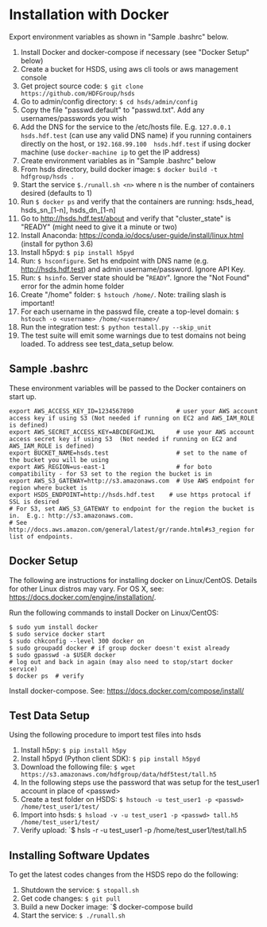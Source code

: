 Installation with Docker
========================

Export environment variables as shown in "Sample .bashrc" below.

1. Install Docker and docker-compose if necessary (see "Docker Setup" below)
2. Create a bucket for HSDS, using aws cli tools or aws management console
3. Get project source code: `$ git clone https://github.com/HDFGroup/hsds`
4. Go to admin/config directory: `$ cd hsds/admin/config`
5. Copy the file "passwd.default" to "passwd.txt".  Add any usernames/passwords you wish
6. Add the DNS for the service to the /etc/hosts file.  E.g. `127.0.0.1  hsds.hdf.test` (can use any valid DNS name) if you running containers directly on the host, or `192.168.99.100  hsds.hdf.test` if using docker machine (use `docker-machine ip` to get the IP address)
7. Create environment variables as in "Sample .bashrc" below
8. From hsds directory, build docker image:  `$ docker build -t hdfgroup/hsds .`
9. Start the service `$./runall.sh <n>` where n is the number of containers desired (defaults to 1)
10. Run `$ docker ps` and verify that the containers are running: hsds_head, hsds_sn_[1-n], hsds_dn_[1-n]
11. Go to <http://hsds.hdf.test/about> and verify that "cluster_state" is "READY" (might need to give it a minute or two)
12. Install Anaconda: <https://conda.io/docs/user-guide/install/linux.html>  (install for python 3.6)
13. Install h5pyd: `$ pip install h5pyd`
14. Run: `$ hsconfigure`.  Set hs endpoint with DNS name (e.g. <http://hsds.hdf.test>) and admin username/password.  Ignore API Key.
15. Run: `$ hsinfo`.  Server state should be "`READY`".  Ignore the "Not Found" error for the admin home folder
16. Create "/home" folder: `$ hstouch /home/`.  Note: trailing slash is important!
17. For each username in the passwd file, create a top-level domain: `$ hstouch -o <username> /home/<username>/`
18. Run the integration test: `$ python testall.py --skip_unit`
19. The test suite will emit some warnings due to test domains not being loaded.  To address see test_data_setup below.

Sample .bashrc
--------------

These environment variables will be passed to the Docker containers on start up.

    export AWS_ACCESS_KEY_ID=1234567890            # user your AWS account access key if using S3 (Not needed if running on EC2 and AWS_IAM_ROLE is defined)
    export AWS_SECRET_ACCESS_KEY=ABCDEFGHIJKL      # use your AWS account access secret key if using S3  (Not needed if running on EC2 and AWS_IAM_ROLE is defined)
    export BUCKET_NAME=hsds.test                   # set to the name of the bucket you will be using
    export AWS_REGION=us-east-1                    # for boto compatibility - for S3 set to the region the bucket is in
    export AWS_S3_GATEWAY=http://s3.amazonaws.com  # Use AWS endpoint for region where bucket is
    export HSDS_ENDPOINT=http://hsds.hdf.test    # use https protocal if SSL is desired
    # For S3, set AWS_S3_GATEWAY to endpoint for the region the bucket is in.  E.g.: http://s3.amazonaws.com.
    # See http://docs.aws.amazon.com/general/latest/gr/rande.html#s3_region for list of endpoints.

Docker Setup
------------

The following are instructions for installing docker on Linux/CentOS.  Details for other Linux distros
may vary.  For OS X, see: <https://docs.docker.com/engine/installation/>.

Run the following commands to install Docker on Linux/CentOS:

    $ sudo yum install docker
    $ sudo service docker start
    $ sudo chkconfig --level 300 docker on
    $ sudo groupadd docker # if group docker doesn't exist already
    $ sudo gpasswd -a $USER docker
    # log out and back in again (may also need to stop/start docker service)
    $ docker ps  # verify

Install docker-compose.  See: <https://docs.docker.com/compose/install/>

Test Data Setup
---------------

Using the following procedure to import test files into hsds

1. Install h5py: `$ pip install h5py`
2. Install h5pyd (Python client SDK): `$ pip install h5pyd`
3. Download the following file: `$ wget https://s3.amazonaws.com/hdfgroup/data/hdf5test/tall.h5`
4. In the following steps use the password that was setup for the test_user1 account in place of \<passwd\>
5. Create a test folder on HSDS: `$ hstouch -u test_user1 -p <passwd> /home/test_user1/test/` 
6. Import into hsds: `$ hsload -v -u test_user1 -p <passwd> tall.h5 /home/test_user1/test/`
7. Verify upload: `$ hsls -r -u test_user1 -p <passwd> /home/test_user1/test/tall.h5

Installing Software Updates
---------------------------

To get the latest codes changes from the HSDS repo do the following:

1. Shutdown the service: `$ stopall.sh`
2. Get code changes: `$ git pull`
3. Build a new Docker image: `$ docker-compose build
4. Start the service: `$ ./runall.sh`
